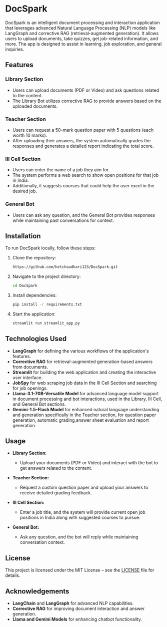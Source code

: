 # DocSpark

DocSpark is an intelligent document processing and interaction application that leverages advanced Natural Language Processing (NLP) models like LangGraph and corrective RAG (retrieval-augmented generation). It allows users to upload documents, take quizzes, get job-related information, and more. The app is designed to assist in learning, job exploration, and general inquiries.

## Features

### Library Section
- Users can upload documents (PDF or Video) and ask questions related to the content.
- The Library Bot utilizes corrective RAG to provide answers based on the uploaded documents.

### Teacher Section
- Users can request a 50-mark question paper with 5 questions (each worth 10 marks).
- After uploading their answers, the system automatically grades the responses and generates a detailed report indicating the total score.

### III Cell Section
- Users can enter the name of a job they aim for.
- The system performs a web search to show open positions for that job in India.
- Additionally, it suggests courses that could help the user excel in the desired job.

### General Bot
- Users can ask any question, and the General Bot provides responses while maintaining past conversations for context.

## Installation

To run DocSpark locally, follow these steps:

1. Clone the repository:
    ```bash
    https://github.com/hetchaudhari123/DocSpark.git
    ```

2. Navigate to the project directory:
    ```bash
    cd DocSpark
    ```

3. Install dependencies:
    ```bash
    pip install -r requirements.txt
    ```

4. Start the application:
    ```bash
    streamlit run streamlit_app.py
    ```

## Technologies Used
- **LangGraph** for defining the various workflows of the application's features.
- **Corrective RAG** for retrieval-augmented generation-based answers from documents.
- **Streamlit** for building the web application and creating the interactive user interface.
- **JobSpy** for web scraping job data in the III Cell Section and searching for job openings.
- **Llama-3.1-70B-Versatile Model** for advanced language model support in document processing and bot interactions, used in the Library, III Cell, and General Bot sections.
- **Gemini-1.5-Flash Model** for enhanced natural language understanding and generation specifically in the Teacher section, for question paper generation, automatic grading,answer sheet evaluation and report generation.




## Usage

- **Library Section:**
  - Upload your documents (PDF or Video) and interact with the bot to get answers related to the content.

- **Teacher Section:**
  - Request a custom question paper and upload your answers to receive detailed grading feedback.

- **III Cell Section:**
  - Enter a job title, and the system will provide current open job positions in India along with suggested courses to pursue.

- **General Bot:**
  - Ask any question, and the bot will reply while maintaining conversation context.

## License

This project is licensed under the MIT License – see the [LICENSE](LICENSE) file for details.

## Acknowledgements

- **LangChain** and **LangGraph** for advanced NLP capabilities.
- **Corrective RAG** for improving document interaction and answer generation.
- **Llama and Gemini Models** for enhancing chatbot functionality.
